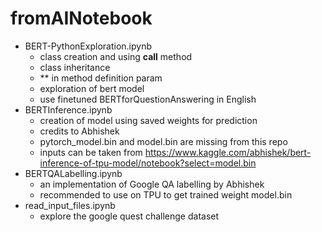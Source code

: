 # fromAINotebook

- BERT-PythonExploration.ipynb
  - class creation and using __call__ method
  - class inheritance
  - ** in method definition param
  - exploration of bert model
  - use finetuned BERTforQuestionAnswering in English
- BERTInference.ipynb
  - creation of model using saved weights for prediction
  - credits to Abhishek
  - pytorch_model.bin and model.bin are missing from this repo
  - inputs can be taken from https://www.kaggle.com/abhishek/bert-inference-of-tpu-model/notebook?select=model.bin
- BERTQALabelling.ipynb
  - an implementation of Google QA labelling by Abhishek
  - recommended to use on TPU to get trained weight model.bin
- read_input_files.ipynb
  - explore the google quest challenge dataset
